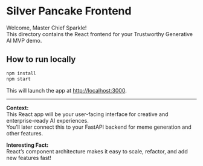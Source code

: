 # Silver Pancake Frontend

Welcome, Master Chief Sparkle!  
This directory contains the React frontend for your Trustworthy Generative AI MVP demo.

## How to run locally

```bash
npm install
npm start
```

This will launch the app at [http://localhost:3000](http://localhost:3000).

---

**Context:**  
This React app will be your user-facing interface for creative and enterprise-ready AI experiences.  
You’ll later connect this to your FastAPI backend for meme generation and other features.

**Interesting Fact:**  
React’s component architecture makes it easy to scale, refactor, and add new features fast!
